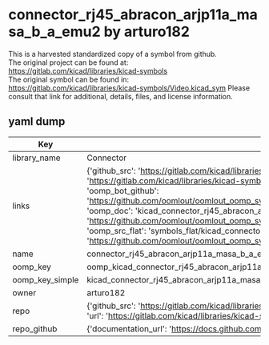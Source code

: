 # connector_rj45_abracon_arjp11a_masa_b_a_emu2 by arturo182  
This is a harvested standardized copy of a symbol from github.  
The original project can be found at:  
https://gitlab.com/kicad/libraries/kicad-symbols  
The original symbol can be found in:
https://gitlab.com/kicad/libraries/kicad-symbols/Video.kicad_sym
Please consult that link for additional, details, files, and license information.  
## yaml dump  
| Key | Value |  
| --- | --- |  
| library_name | Connector |  
| links | {'github_src': 'https://gitlab.com/kicad/libraries/kicad-symbols/Video.kicad_sym', 'github_src_repo': 'https://gitlab.com/kicad/libraries/kicad-symbols', 'oomp_bot': 'kicad_connector_rj45_abracon_arjp11a_masa_b_a_emu2/working', 'oomp_bot_github': 'https://github.com/oomlout/oomlout_oomp_symbol_bot/tree/main/kicad_connector_rj45_abracon_arjp11a_masa_b_a_emu2/working', 'oomp_doc': 'kicad_connector_rj45_abracon_arjp11a_masa_b_a_emu2/working', 'oomp_doc_github': 'https://github.com/oomlout/oomlout_oomp_symbol_doc/tree/main/kicad_connector_rj45_abracon_arjp11a_masa_b_a_emu2/working', 'oomp_src_flat': 'symbols_flat/kicad_connector_rj45_abracon_arjp11a_masa_b_a_emu2/working', 'oomp_src_flat_github': 'https://github.com/oomlout/oomlout_oomp_symbol_src/tree/main/kicad_connector_rj45_abracon_arjp11a_masa_b_a_emu2/working'} |  
| name | connector_rj45_abracon_arjp11a_masa_b_a_emu2 |  
| oomp_key | oomp_kicad_connector_rj45_abracon_arjp11a_masa_b_a_emu2 |  
| oomp_key_simple | kicad_connector_rj45_abracon_arjp11a_masa_b_a_emu2 |  
| owner | arturo182 |  
| repo | {'github_src': 'https://gitlab.com/kicad/libraries/kicad-symbols/Video.kicad_sym', 'name': 'libraries/kicad-symbols', 'owner': 'kicad', 'url': 'https://gitlab.com/kicad/libraries/kicad-symbols'} |  
| repo_github | {'documentation_url': 'https://docs.github.com/rest/repos/repos#get-a-repository', 'message': 'Not Found'} |  

